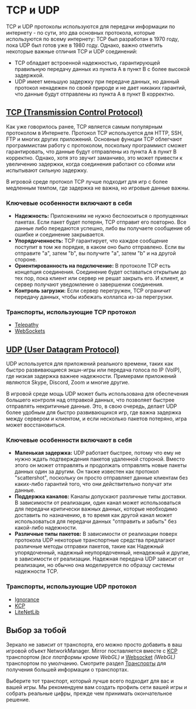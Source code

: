 # TCP и UDP

TCP и UDP протоколы используются для передачи информации по интернету - по сути, это два основных протокола, которые используются по всему интернету: TCP был разработан в 1970 году, пока UDP был готов уже в 1980 году. Однако, важно отметить некоторые важные отличия TCP и UDP соединений:

* TCP обладает встроенной надежностью, гарантирующей правильную передачу данных из пункта А в пункт В с более высокой задержкой.
* UDP имеет меньшую задержку при передаче данных, но данный протокол ненадежен по своей природе и не дает никаких гарантий, что данные будут отправлены из пункта А в пункт В корректно.

## [TCP (Transmission Control Protocol)](https://en.wikipedia.org/wiki/Transmission\_Control\_Protocol) <a href="#tcp-transmission-control-protocol" id="tcp-transmission-control-protocol"></a>

Как уже говорилось ранее, TCP является самым популярным протоколом в Интернете. Протокол TCP используется для HTTP, SSH, FTP и многих других приложений. Основные функции TCP облегчают программистам работу с протоколом, поскольку программист сможет гарантировать, что данные будут отправлены из пункта А в пункт В корректно. Однако, хотя это звучит заманчиво, это может привести к увеличению задержки, когда соединения работают со сбоями или испытывают сильную задержку.

В игровой среде протокол TCP лучше подходит для игр с более медленным темпом, где задержка не важна, но игровые данные важны.

### Ключевые особенности включают в себя

* **Надежность:** Приложениям не нужно беспокоиться о пропущенных пакетах. Если пакет будет потерян, TCP отправит его повторно. Все данные либо передаются успешно, либо вы получаете сообщение об ошибке и соединение закрывается.
* **Упорядоченность:** TCP гарантирует, что каждое сообщение поступит в том же порядке, в каком оно было отправлено. Если вы отправите "a", затем "b", вы получите "a", затем "b" и на другой стороне.
* **Ориентированность на подключение:** В протоколе TCP есть концепция соединения. Соединение будет оставаться открытым до тех пор, пока клиент или сервер не решат закрыть его. И клиент, и сервер получают уведомление о завершении соединения.
* **Контроль загрузки:** Если сервер перегружен, TCP ограничит передачу данных, чтобы избежать коллапса из-за перегрузки.

### Транспорты, использующие TCP протокол <a href="#transports" id="transports"></a>

* [Telepathy](../transports/telepathy-transport.md)
* [WebSockets](../transports/websockets-transport/)

## [UDP (User Datagram Protocol)](https://en.wikipedia.org/wiki/User\_Datagram\_Protocol) <a href="#udp-user-datagram-protocol" id="udp-user-datagram-protocol"></a>

UDP используется для приложений реального времени, таких как быстро развивающиеся экшн-игры или передача голоса по IP (VoIP), где низкая задержка важнее надежности. Примерами приложений являются Skype, Discord, Zoom и многие другие.

В игровой среде мощь UDP может быть использована для обеспечения большего контроля над отправкой данных, что позволяет быстрее отправлять некритичные данные. Это, в свою очередь, делает UDP более удобным для быстро развивающихся игр, где важна задержка между сервером и клиентом, и если несколько пакетов потеряно, игра может восстановиться.

### Ключевые особенности включают в себя

* **Маленькая задержка:** UDP работает быстрее, потому что ему не нужно ждать подтверждения пакетов удаленной стороной. Вместо этого он может отправлять и продолжать отправлять новые пакеты данных один за другим. Он также известен как протокол "scattershot", поскольку он просто отправляет данные клиентам без каких-либо гарантий того, что они действительно получат эти данные.
* **Поддержка каналов:** Каналы допускают различные типы доставки. В зависимости от реализации, один канал может использоваться для передачи критически важных данных, которые необходимо доставить по назначению, в то время как другой канал может использоваться для передачи данных "отправить и забыть" без какой-либо надежности.
* **Различные типы пакетов:** В зависимости от реализации поверх протокола UDP некоторые транспортные средства предлагают различные методы отправки пакетов, такие как Надежный упорядоченный, надежный неупорядоченный, ненадежный и другие, в зависимости от реализации. Надежная передача UDP зависит от реализации, но обычно она моделируется по образцу системы надежности TCP.

### Транспорты, использующие UDP протокол <a href="#transports-1" id="transports-1"></a>

* [Ignorance](../transports/ignorance.md)
* [KCP](../transports/kcp-transport.md)
* [LiteNetLib](../transports/litenetlib-transport.md)

## Выбор за тобой <a href="#the-choice-is-yours" id="the-choice-is-yours"></a>

Зеркало не зависит от транспорта, его можно просто добавить в ваш игровой объект NetworkManager. Mirror поставляется вместе с [KCP](../transports/kcp-transport.md) транспортом _(все платформы кроме WebGL)_ и [Websocket](../transports/websockets-transport/) _(WebGL)_ транспортом по умолчанию. Смотрите раздел [Транспорты](../transports/) для получения большей информации о транспортах.

Выберите тот транспорт, который лучше всего подходит для вас и вашей игры. Мы рекомендуем вам создать профиль сети вашей игры и собрать реальные цифры, прежде чем принимать окончательное решение.
